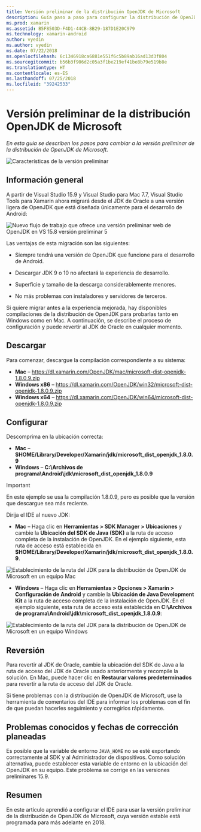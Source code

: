 ```yaml
---
title: Versión preliminar de la distribución OpenJDK de Microsoft
description: Guía paso a paso para configurar la distribución de OpenJDK de Microsoft.
ms.prod: xamarin
ms.assetid: B5F8503D-F4D1-44CB-8B29-187D1E20C979
ms.technology: xamarin-android
author: vyedin
ms.author: vyedin
ms.date: 07/22/2018
ms.openlocfilehash: 6c1346918ca6881e551f6c5b89ab16ad13d3f804
ms.sourcegitcommit: b56b3f906d2c05a3f1be219ef41be8b79e519b8e
ms.translationtype: HT
ms.contentlocale: es-ES
ms.lasthandoff: 07/25/2018
ms.locfileid: "39242533"
---
```

# <a name="microsofts-openjdk-distribution-preview"></a>Versión preliminar de la distribución OpenJDK de Microsoft

_En esta guía se describen los pasos para cambiar a la versión preliminar de la distribución de OpenJDK de Microsoft._

![Características de la versión preliminar](~/media/shared/preview.png)

## <a name="overview"></a>Información general

A partir de Visual Studio 15.9 y Visual Studio para Mac 7.7, Visual Studio Tools para Xamarin ahora migrará desde el JDK de Oracle a una versión ligera de OpenJDK que está diseñada únicamente para el desarrollo de Android:

![Nuevo flujo de trabajo que ofrece una versión preliminar web de OpenJDK en VS 15.8 versión preliminar 5](openjdk-images/openjdk.png)

Las ventajas de esta migración son las siguientes:

- Siempre tendrá una versión de OpenJDK que funcione para el desarrollo de Android.

- Descargar JDK 9 o 10 no afectará la experiencia de desarrollo.

- Superficie y tamaño de la descarga considerablemente menores.

- No más problemas con instaladores y servidores de terceros.

Si quiere migrar antes a la experiencia mejorada, hay disponibles compilaciones de la distribución de OpenJDK para probarlas tanto en Windows como en Mac. A continuación, se describe el proceso de configuración y puede revertir al JDK de Oracle en cualquier momento.

## <a name="download"></a>Descargar

Para comenzar, descargue la compilación correspondiente a su sistema:

- **Mac** &ndash; https://dl.xamarin.com/OpenJDK/mac/microsoft-dist-openjdk-1.8.0.9.zip
- **Windows x86** &ndash; https://dl.xamarin.com/OpenJDK/win32/microsoft-dist-openjdk-1.8.0.9.zip
- **Windows x64** &ndash; https://dl.xamarin.com/OpenJDK/win64/microsoft-dist-openjdk-1.8.0.9.zip

## <a name="configure"></a>Configurar

Descomprima en la ubicación correcta:

- **Mac** &ndash; **$HOME/Library/Developer/Xamarin/jdk/microsoft_dist_openjdk_1.8.0.9**
- **Windows** &ndash; **C:\\Archivos de programa\\Android\\jdk\\microsoft_dist_openjdk_1.8.0.9**

> [!IMPORTANT]
> En este ejemplo se usa la compilación 1.8.0.9, pero es posible que la versión que descargue sea más reciente.

Dirija el IDE al nuevo JDK:

- **Mac** &ndash; Haga clic en **Herramientas > SDK Manager > Ubicaciones** y cambie la **Ubicación del SDK de Java (SDK)** a la ruta de acceso completa de la instalación de OpenJDK. En el ejemplo siguiente, esta ruta de acceso está establecida en **$HOME/Library/Developer/Xamarin/jdk/microsoft_dist_openjdk_1.8.0.9**.

![Establecimiento de la ruta del JDK para la distribución de OpenJDK de Microsoft en un equipo Mac](openjdk-images/vsm.png)

- **Windows** &ndash; Haga clic en **Herramientas > Opciones > Xamarin > Configuración de Android** y cambie la **Ubicación de Java Development Kit** a la ruta de acceso completa de la instalación de OpenJDK. En el ejemplo siguiente, esta ruta de acceso está establecida en **C:\\Archivos de programa\\Android\\jdk\\microsoft_dist_openjdk_1.8.0.9**:

![Establecimiento de la ruta del JDK para la distribución de OpenJDK de Microsoft en un equipo Windows](openjdk-images/vs.png)

## <a name="revert"></a>Reversión

Para revertir al JDK de Oracle, cambie la ubicación del SDK de Java a la ruta de acceso del JDK de Oracle usado anteriormente y recompile la solución. En Mac, puede hacer clic en **Restaurar valores predeterminados** para revertir a la ruta de acceso del JDK de Oracle.

Si tiene problemas con la distribución de OpenJDK de Microsoft, use la herramienta de comentarios del IDE para informar los problemas con el fin de que puedan hacerles seguimiento y corregirlos rápidamente.

## <a name="known-issues--planned-fix-dates"></a>Problemas conocidos y fechas de corrección planeadas

Es posible que la variable de entorno `JAVA_HOME` no se esté exportando correctamente al SDK y al Administrador de dispositivos. Como solución alternativa, puede establecer esta variable de entorno en la ubicación del OpenJDK en su equipo. Este problema se corrige en las versiones preliminares 15.9.

## <a name="summary"></a>Resumen

En este artículo aprendió a configurar el IDE para usar la versión preliminar de la distribución de OpenJDK de Microsoft, cuya versión estable está programada para más adelante en 2018.
